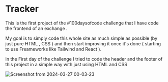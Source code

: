 # Tracker

This is the first project of the #100daysofcode challenge that I have code the frontend of an exchange .

My goal is to simply code this whole site as much simple as possible (by just pure HTML , CSS ) and then start improving it once it's done ( starting to use Freameworks like Tailwind and React ).

In the First day of the challenge I tried to code the header and the footer of this project in a simple way with just using HTML and CSS 


![Screenshot from 2024-03-27 00-03-23](https://github.com/this-4mirho3ein/Tracker/assets/165039206/d7129af5-860f-48ea-bf88-354ab8f61591)
